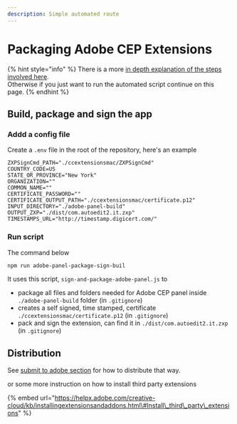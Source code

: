 ```yaml
---
description: Simple automated route
---
```


# Packaging Adobe CEP Extensions

{% hint style="info" %}
There is a more [in depth explanation of the steps involved here](packaging-signing-adobe-cep-panel-in-details.md).  
Otherwise if you just want to run the automated script continue on this page.
{% endhint %}

## Build, package and sign the app

### Addd a config file

Create a `.env` file in the root of the repository, here's an example

```text
ZXPSignCmd_PATH="./ccextensionsmac/ZXPSignCmd"
COUNTRY_CODE=US
STATE_OR_PROVINCE="New York"
ORGANIZATION=""
COMMON_NAME=""
CERTIFICATE_PASSWORD=""
CERTIFICATE_OUTPUT_PATH="./ccextensionsmac/certificate.p12"
INPUT_DIRECTORY="./adobe-panel-build"
OUTPUT_ZXP="./dist/com.autoedit2.it.zxp"
TIMESTAMPS_URL="http://timestamp.digicert.com/"
```

### Run script

The command below

```bash
npm run adobe-panel-package-sign-buil
```

It uses this script, `sign-and-package-adobe-panel.js`  to 

*  package all files and folders needed for Adobe CEP panel inside `./adobe-panel-build` folder  \(in `.gitignore`\)
* creates a self signed, time stamped, certificate `./ccextensionsmac/certificate.p12`  \(in `.gitignore`\)
*  pack and sign the extension, can find it in `./dist/com.autoedit2.it.zxp` \(in `.gitignore`\)

## Distribution 

See [submit to adobe section](../../distributing-adobe-cep-extensions/submit-to-adobe.md) for how to distribute that way.

or some more instruction on how to install third party extensions

{% embed url="https://helpx.adobe.com/creative-cloud/kb/installingextensionsandaddons.html\#Install\_third\_party\_extensions" %}





